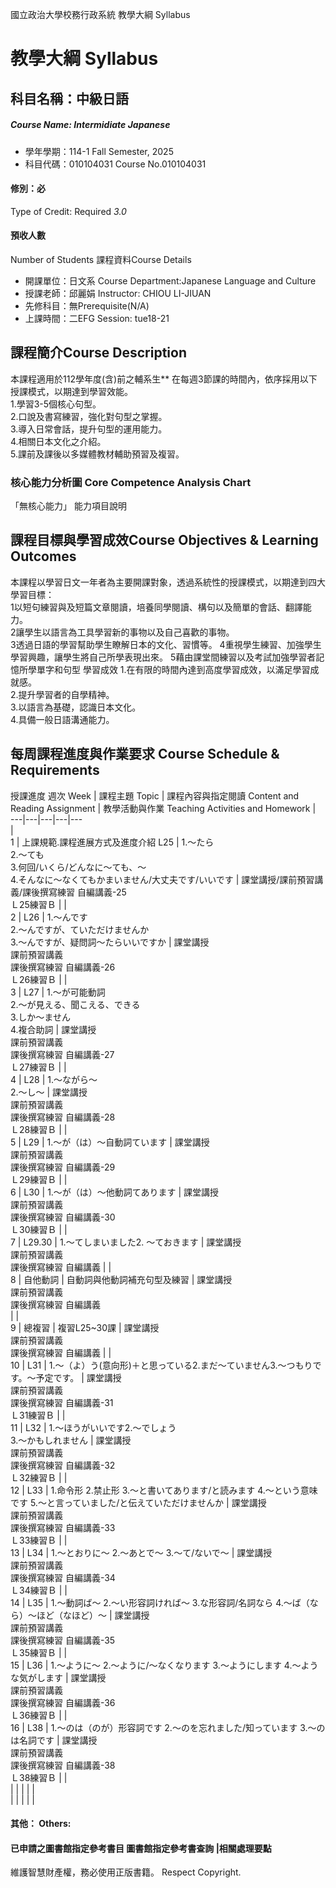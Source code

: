 國立政治大學校務行政系統 教學大綱 Syllabus
# 教學大綱 Syllabus
##  科目名稱：中級日語 
#####  Course Name: Intermidiate Japanese
  * 學年學期：114-1 Fall Semester, 2025 
  * 科目代碼：010104031 Course No.010104031
#### 修別：必
Type of Credit: Required 
_3.0_
#### 預收人數
Number of Students
課程資料Course Details
  * 開課單位：日文系 Course Department:Japanese Language and Culture 
  * 授課老師：邱麗娟 Instructor: CHIOU LI-JIUAN 
  * 先修科目：無Prerequisite(N/A)
  * 上課時間：二EFG Session: tue18-21
##  課程簡介Course Description
本課程適用於112學年度(含)前之輔系生**
在每週3節課的時間內，依序採用以下授課模式，以期達到學習效能。   
1.學習3-5個核心句型。   
2.口說及書寫練習，強化對句型之掌握。   
3.導入日常會話，提升句型的運用能力。   
4.相關日本文化之介紹。   
5.課前及課後以多媒體教材輔助預習及複習。
###  核心能力分析圖 Core Competence Analysis Chart
「無核心能力」 
能力項目說明
##  課程目標與學習成效Course Objectives & Learning Outcomes 
本課程以學習日文一年者為主要開課對象，透過系統性的授課模式，以期達到四大學習目標：  
1以短句練習與及短篇文章閱讀，培養同學閱讀、構句以及簡單的會話、翻譯能力。  
2讓學生以語言為工具學習新的事物以及自己喜歡的事物。  
3透過日語的學習幫助學生瞭解日本的文化、習慣等。
4重視學生練習、加強學生學習興趣，讓學生將自己所學表現出來。
5藉由課堂間練習以及考試加強學習者記憶所學單字和句型
學習成效
1.在有限的時間內達到高度學習成效，以滿足學習成就感。  
2.提升學習者的自學精神。  
3.以語言為基礎，認識日本文化。  
4.具備一般日語溝通能力。
##  每周課程進度與作業要求 Course Schedule & Requirements
授課進度
週次 Week |  課程主題 Topic |  課程內容與指定閱讀 Content and Reading Assignment |  教學活動與作業 Teaching Activities and Homework |   
---|---|---|---|---  
|   
1 |  上課規範.課程進展方式及進度介紹 L25 |  1.～たら  
2.～ても  
3.何回/いくら/どんなに～ても、～  
4.そんなに～なくてもかまいません/大丈夫です/いいです |  課堂講授/課前預習講義/課後撰寫練習 自編講義-25  
Ｌ25練習Ｂ |  |   
2 |  L26 |  1.～んです  
2.～んですが、ていただけませんか  
3.～んですが、疑問詞～たらいいですか |  課堂講授  
課前預習講義  
課後撰寫練習 自編講義-26  
Ｌ26練習Ｂ |  |   
3 |  L27 |  1.～が可能動詞  
2.～が見える、聞こえる、できる  
3.しか～ません  
4.複合助詞 |  課堂講授  
課前預習講義  
課後撰寫練習 自編講義-27  
Ｌ27練習Ｂ |  |   
4 |  L28 |  1.～ながら～  
2.～し～ |  課堂講授  
課前預習講義  
課後撰寫練習 自編講義-28  
Ｌ28練習Ｂ |  |   
5 |  L29 |  1.～が（は）～自動詞ています |  課堂講授  
課前預習講義  
課後撰寫練習 自編講義-29  
Ｌ29練習Ｂ |  |   
6 |  L30 |  1.～が（は）～他動詞てあります |  課堂講授  
課前預習講義  
課後撰寫練習 自編講義-30  
Ｌ30練習Ｂ |  |   
7 |  L29.30 |  1.～てしまいました2. ～ておきます |  課堂講授  
課前預習講義  
課後撰寫練習 自編講義 |  |   
8 |  自他動詞 |  自動詞與他動詞補充句型及練習 |  課堂講授  
課前預習講義  
課後撰寫練習 自編講義  
|  |   
9 |  總複習 |  複習L25~30課 |  課堂講授  
課前預習講義  
課後撰寫練習 自編講義 |  |   
10 |  L31 |  1.～（よ）う(意向形)＋と思っている2.まだ～ていません3.～つもりです。～予定です。 |  課堂講授  
課前預習講義  
課後撰寫練習 自編講義-31  
Ｌ31練習Ｂ |  |   
11 |  L32 |  1.～ほうがいいです2.～でしょう  
3.～かもしれません |  課堂講授  
課前預習講義  
課後撰寫練習 自編講義-32  
Ｌ32練習Ｂ |  |   
12 |  L33 |  1.命令形 2.禁止形 3.～と書いてあります/と読みます 4.～という意味です 5.～と言っていました/と伝えていただけませんか |  課堂講授  
課前預習講義  
課後撰寫練習 自編講義-33  
Ｌ33練習Ｂ |  |   
13 |  L34 |  1.～とおりに～ 2.～あとで～ 3.～て/ないで～ |  課堂講授  
課前預習講義  
課後撰寫練習 自編講義-34  
Ｌ34練習Ｂ |  |   
14 |  L35 |  1.～動詞ば～ 2.～い形容詞ければ～ 3.な形容詞/名詞なら 4.～ば（なら）～ほど（なほど）～ |  課堂講授  
課前預習講義  
課後撰寫練習 自編講義-35  
Ｌ35練習Ｂ |  |   
15 |  L36 |  1.～ように～ 2.～ように/～なくなります 3.～ようにします 4.～ような気がします |  課堂講授  
課前預習講義  
課後撰寫練習 自編講義-36  
Ｌ36練習Ｂ |  |   
16 |  L38 |  1.～のは（のが）形容詞です 2.～のを忘れました/知っています 3.～のは名詞です |  課堂講授  
課前預習講義  
課後撰寫練習 自編講義-38  
Ｌ38練習Ｂ |  |   
|  |  |  |  |   
|  |  |  |  |   
####  其他： Others:
####  已申請之圖書館指定參考書目  圖書館指定參考書查詢 |相關處理要點
維護智慧財產權，務必使用正版書籍。 Respect Copyright.
